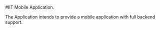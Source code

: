 #IIT Mobile Application.

The Application intends to provide a mobile application with full backend support.